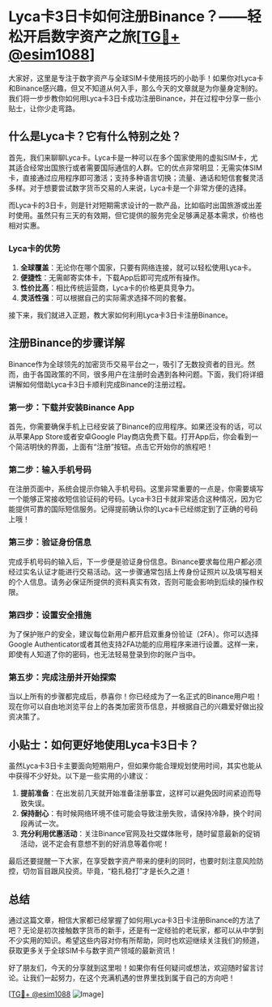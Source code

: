 # Lyca卡3日卡如何注册Binance？——轻松开启数字资产之旅[[TG💪+ @esim1088](https://t.me/s/esim1088)]

大家好，这里是专注于数字资产与全球SIM卡使用技巧的小助手！如果你对Lyca卡和Binance感兴趣，但又不知道从何入手，那么今天的文章就是为你量身定制的。我们将一步步教你如何用Lyca卡3日卡成功注册Binance，并在过程中分享一些小贴士，让你少走弯路。

## 什么是Lyca卡？它有什么特别之处？

首先，我们来聊聊Lyca卡。Lyca卡是一种可以在多个国家使用的虚拟SIM卡，尤其适合经常出国旅行或者需要国际通信的人群。它的优点非常明显：无需实体SIM卡，直接通过应用程序即可激活；支持多种语言切换；流量、通话和短信套餐灵活多样。对于想要尝试数字货币交易的人来说，Lyca卡是一个非常方便的选择。

而Lyca卡的3日卡，则是针对短期需求设计的一款产品，比如临时出国旅游或出差时使用。虽然只有三天的有效期，但它提供的服务完全足够满足基本需求，价格也相对实惠。

### Lyca卡的优势

1. **全球覆盖**：无论你在哪个国家，只要有网络连接，就可以轻松使用Lyca卡。
2. **便捷性**：无需邮寄实体卡，下载App后即可完成所有操作。
3. **性价比高**：相比传统运营商，Lyca卡的价格更具竞争力。
4. **灵活性强**：可以根据自己的实际需求选择不同的套餐。

接下来，我们就进入正题，教大家如何利用Lyca卡3日卡注册Binance。

## 注册Binance的步骤详解

Binance作为全球领先的加密货币交易平台之一，吸引了无数投资者的目光。然而，由于各国政策的不同，很多用户在注册时会遇到各种问题。下面，我们将详细讲解如何借助Lyca卡3日卡顺利完成Binance的注册过程。

### 第一步：下载并安装Binance App

首先，你需要确保手机上已经安装了Binance的应用程序。如果还没有的话，可以从苹果App Store或者安卓Google Play商店免费下载。打开App后，你会看到一个简洁明快的界面，上面有“注册”按钮。点击它开始你的旅程吧！

### 第二步：输入手机号码

在注册页面中，系统会提示你输入手机号码。这里非常重要的一点是，你需要填写一个能够正常接收短信验证码的号码。Lyca卡3日卡就非常适合这种情况，因为它能提供可靠的国际短信服务。记得提前确认你的Lyca卡已经绑定到了正确的号码上哦！

### 第三步：验证身份信息

完成手机号码的输入后，下一步便是验证身份信息。Binance要求每位用户都必须经过实名认证才能进行交易活动。这一步骤通常包括上传身份证照片以及填写相关的个人信息。请务必保证所提供的资料真实有效，否则可能会影响到后续的操作权限。

### 第四步：设置安全措施

为了保护账户的安全，建议每位新用户都开启双重身份验证（2FA）。你可以选择Google Authenticator或者其他支持2FA功能的应用程序来进行设置。这样一来，即使有人知道了你的密码，也无法轻易登录到你的账户当中。

### 第五步：完成注册并开始探索

当以上所有的步骤都完成后，恭喜你！你已经成为了一名正式的Binance用户啦！现在你可以自由地浏览平台上的各类加密货币信息，并根据自己的兴趣爱好做出投资决策了。

## 小贴士：如何更好地使用Lyca卡3日卡？

虽然Lyca卡3日卡主要面向短期用户，但如果你能合理规划使用时间，其实也能从中获得不少好处。以下是一些实用的小建议：

1. **提前准备**：在出发前几天就开始准备注册事宜，这样可以避免因时间紧迫而导致失误。
2. **保持耐心**：有时候网络环境不佳可能会导致注册失败，请保持冷静，换个时间段再试一次。
3. **充分利用优惠活动**：关注Binance官网及社交媒体账号，随时留意最新的促销活动，说不定会有意想不到的好消息等着你呢！

最后还要提醒一下大家，在享受数字资产带来的便利的同时，也要时刻注意风险防控，切勿盲目跟风投资。毕竟，“稳扎稳打”才是长久之道！

## 总结

通过这篇文章，相信大家都已经掌握了如何用Lyca卡3日卡注册Binance的方法了吧？无论是初次接触数字货币的新手，还是有一定经验的老玩家，都可以从中学到不少实用的知识。希望这些内容对你有所帮助，同时也欢迎继续关注我们的频道，获取更多关于全球SIM卡与数字资产领域的最新资讯！

好了朋友们，今天的分享就到这里啦！如果你有任何疑问或想法，欢迎随时留言讨论。让我们一起努力，在这个充满机遇的世界里找到属于自己的方向吧！

[[TG💪+ @esim1088](https://t.me/s/esim1088) ![Image](https://i.postimg.cc/4NQfJmqS/Snipaste-2025-05-13-00-14-12.png)]